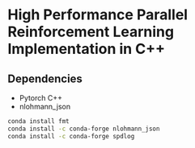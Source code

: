 # High Performance Parallel Reinforcement Learning Implementation in C++ 
## Dependencies
- Pytorch C++
- nlohmann_json

```bash
conda install fmt
conda install -c conda-forge nlohmann_json
conda install -c conda-forge spdlog
```